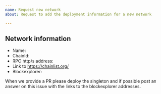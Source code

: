 ```yaml
---
name: Request new network
about: Request to add the deployment information for a new network

---
```

## Network information
- Name:
- ChainId:
- RPC http/s address:
- Link to https://chainlist.org/ 
- Blockexplorer:

When we provide a PR please deploy the singleton and if possible post an answer on this issue with the links to the blockexplorer addresses.
